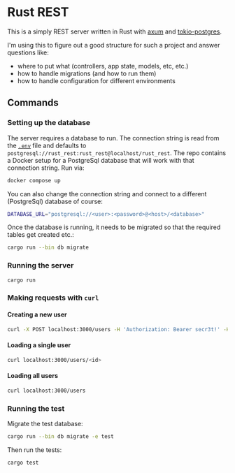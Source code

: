 # Rust REST

This is a simply REST server written in Rust with
[axum](https://crates.io/crates/axum) and
[tokio-postgres](https://crates.io/crates/tokio-postgres).

I'm using this to figure out a good structure for such a project and answer
questions like:

* where to put what (controllers, app state, models, etc, etc.)
* how to handle migrations (and how to run them)
* how to handle configuration for different environments

## Commands

### Setting up the database

The server requires a database to run. The connection string is read from the
[`.env`](.env) file and defaults to
`postgresql://rust_rest:rust_rest@localhost/rust_rest`. The repo contains a
Docker setup for a PostgreSql database that will work with that connection
string. Run via:

```bash
docker compose up
```

You can also change the connection string and connect to a different
(PostgreSql) database of course:

```bash
DATABASE_URL="postgresql://<user>:<password>@<host>/<database>"
```

Once the database is running, it needs to be migrated so that the required
tables get created etc.:

```bash
cargo run --bin db migrate
```

### Running the server

```bash
cargo run
```

### Making requests with `curl`

#### Creating a new user

```bash
curl -X POST localhost:3000/users -H 'Authorization: Bearer secr3t!' -H 'Content-Type: application/json' -d '{"name": "<name>"}'
```

#### Loading a single user

```bash
curl localhost:3000/users/<id>
```

#### Loading all users

```bash
curl localhost:3000/users
```

### Running the test

Migrate the test database:

```bash
cargo run --bin db migrate -e test
```

Then run the tests:

```bash
cargo test
```

